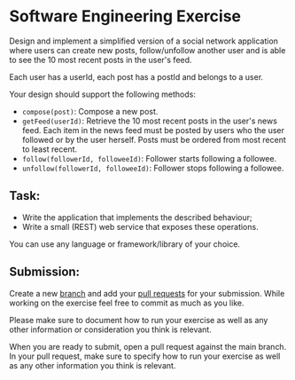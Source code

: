 # Software Engineering Exercise

Design and implement a simplified version of a social network application where users can create new posts, follow/unfollow another user and is able to see the 10 most recent posts in the user's feed.

Each user has a userId, each post has a postId and belongs to a user.

Your design should support the following methods:

- `compose(post)`: Compose a new post.
- `getFeed(userId)`: Retrieve the 10 most recent posts in the user's news feed. Each item in the news feed must be posted by users who the user followed or by the user herself. Posts must be ordered from most recent to least recent.
- `follow(followerId, followeeId)`: Follower starts following a followee.
- `unfollow(followerId, followeeId)`: Follower stops following a followee.

## Task:

- Write the application that implements the described behaviour;
- Write a small (REST) web service that exposes these operations.

You can use any language or framework/library of your choice.

## Submission:

Create a new [branch](https://git-scm.com/book/en/v2/Git-Branching-Basic-Branching-and-Merging) and add your [pull requests](https://help.github.com/articles/creating-a-pull-request/) for your submission. While working on the exercise feel free to commit as much as you like.

Please make sure to document how to run your exercise as well as any other information or consideration you think is relevant.

When you are ready to submit, open a pull request against the main branch. In your pull request, make sure to specify how to run your exercise as well as any other information you think is relevant.
